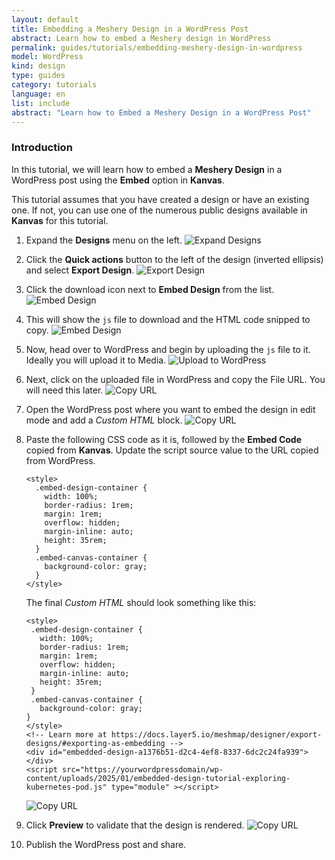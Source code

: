 ```yaml
---
layout: default
title: Embedding a Meshery Design in a WordPress Post
abstract: Learn how to embed a Meshery design in WordPress
permalink: guides/tutorials/embedding-meshery-design-in-wordpress
model: WordPress
kind: design
type: guides
category: tutorials
language: en
list: include
abstract: "Learn how to Embed a Meshery Design in a WordPress Post"
---
```


### Introduction

In this tutorial, we will learn how to embed a **Meshery Design** in a WordPress post using the **Embed** option in **Kanvas**.

This tutorial assumes that you have created a design or have an existing one. If not, you can use one of the numerous public designs available in **Kanvas** for this tutorial.

1. Expand the **Designs** menu on the left.
![Expand Designs](./embedding-design-in-wordpress/expand-designs-kanvas.png)

2. Click the **Quick actions** button to the left of the design (inverted ellipsis) and select **Export Design**.
![Export Design](./embedding-design-in-wordpress/quickaction-exportdesign.png)

3. Click the download icon next to **Embed Design** from the list.
![Embed Design](./embedding-design-in-wordpress/embeddesign.png)

4. This will show the `js` file to download and the HTML code snipped to copy.
![Embed Design](./embedding-design-in-wordpress/embeddesign-HTML.png)

5. Now, head over to WordPress and begin by uploading the `js` file to it. Ideally you will upload it to Media.
![Upload to WordPress](./embedding-design-in-wordpress/upload-js-wordpress.png)

6. Next, click on the uploaded file in WordPress and copy the File URL. You will need this later.
![Copy URL](./embedding-design-in-wordpress/copy-url.png)

7. Open the WordPress post where you want to embed the design in edit mode and add a _Custom HTML_ block.
![Copy URL](./embedding-design-in-wordpress/add-custom-html.png)

8. Paste the following CSS code as it is, followed by the **Embed Code** copied from **Kanvas**. Update the script source value to the URL copied from WordPress.  
   ```
   <style>
     .embed-design-container {
       width: 100%;
       border-radius: 1rem;
       margin: 1rem;
       overflow: hidden;
       margin-inline: auto;
       height: 35rem;
     }
     .embed-canvas-container {
       background-color: gray;
     }
   </style>
   ```
    The final _Custom HTML_ should look something like this:
    ```
    <style>
     .embed-design-container {
       width: 100%;
       border-radius: 1rem;
       margin: 1rem;
       overflow: hidden;
       margin-inline: auto;
       height: 35rem;
     }
     .embed-canvas-container {
       background-color: gray;
    }
    </style>
    <!-- Learn more at https://docs.layer5.io/meshmap/designer/export-designs/#exporting-as-embedding -->
    <div id="embedded-design-a1376b51-d2c4-4ef8-8337-6dc2c24fa939"></div>
    <script src="https://yourwordpressdomain/wp-content/uploads/2025/01/embedded-design-tutorial-exploring-kubernetes-pod.js" type="module" ></script>
    ```
   ![Copy URL](./embedding-design-in-wordpress/meshery-design-custom-html.png)

9. Click **Preview** to validate that the design is rendered.
![Copy URL](./embedding-design-in-wordpress/embedded-design-preview.png)

10. Publish the WordPress post and share.

